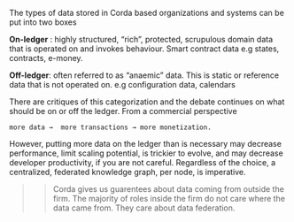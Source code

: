 The types of data stored in Corda based organizations and systems can be put into two boxes

 **On-ledger** : highly structured, “rich”, protected, scrupulous domain data that is operated on and invokes behaviour. Smart contract data e.g states, contracts, e-money.

 **Off-ledger**: often referred to as “anaemic” data. This is static or reference data that is not operated on. e.g configuration data, calendars

There are critiques of this categorization and the debate continues on what should be on or off the ledger. 
From a commercial perspective 

```
more data →  more transactions → more monetization.
```
However, putting more data on the ledger than is necessary may decrease performance, 
limit scaling potential, 
is trickier to evolve, 
and may decrease developer productivity, if you are not careful.
 Regardless of the choice, a centralized, federated knowledge graph, per node, is imperative. 


>> Corda gives us guarentees about data coming from outside the firm. The majority of roles inside the firm do not care where the data came from. They care about data federation. 
